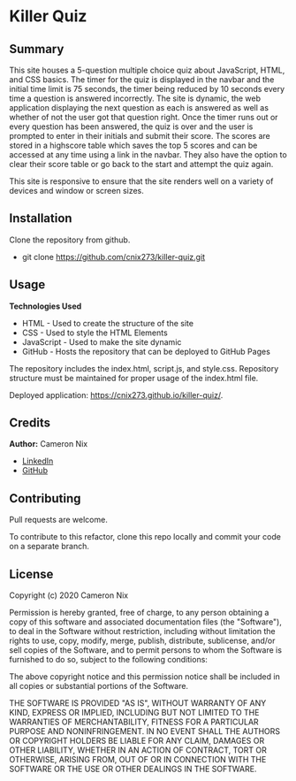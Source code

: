 # Killer Quiz

## Summary

This site houses a 5-question multiple choice quiz about JavaScript, HTML, and CSS basics. The timer for the quiz is displayed in the navbar and the initial time limit is 75 seconds, the timer being reduced by 10 seconds every time a question is answered incorrectly. The site is dynamic, the web application displaying the next question as each is answered as well as whether of not the user got that question right. Once the timer runs out or every question has been answered, the quiz is over and the user is prompted to enter in their initials and submit their score. The scores are stored in a highscore table which saves the top 5 scores and can be accessed at any time using a link in the navbar. They also have the option to clear their score table or go back to the start and attempt the quiz again.

This site is responsive to ensure that the site renders well on a variety of devices and window or screen sizes.

## Installation

Clone the repository from github.

* git clone https://github.com/cnix273/killer-quiz.git

## Usage

**Technologies Used**
* HTML - Used to create the structure of the site
* CSS - Used to style the HTML Elements
* JavaScript - Used to make the site dynamic
* GitHub - Hosts the repository that can be deployed to GitHub Pages

The repository includes the index.html, script.js, and style.css. Repository structure must be maintained for proper usage of the index.html file.

Deployed application: https://cnix273.github.io/killer-quiz/.

## Credits

**Author:** Cameron Nix
* [LinkedIn](https://www.linkedin.com/in/cameron-nix-a74aa1109/)
* [GitHub](https://github.com/cnix273)

## Contributing

Pull requests are welcome.

To contribute to this refactor, clone this repo locally and commit your code on a separate branch.

## License

Copyright (c) 2020 Cameron Nix

Permission is hereby granted, free of charge, to any person obtaining a copy
of this software and associated documentation files (the "Software"), to deal
in the Software without restriction, including without limitation the rights
to use, copy, modify, merge, publish, distribute, sublicense, and/or sell
copies of the Software, and to permit persons to whom the Software is
furnished to do so, subject to the following conditions:

The above copyright notice and this permission notice shall be included in all
copies or substantial portions of the Software.

THE SOFTWARE IS PROVIDED "AS IS", WITHOUT WARRANTY OF ANY KIND, EXPRESS OR
IMPLIED, INCLUDING BUT NOT LIMITED TO THE WARRANTIES OF MERCHANTABILITY,
FITNESS FOR A PARTICULAR PURPOSE AND NONINFRINGEMENT. IN NO EVENT SHALL THE
AUTHORS OR COPYRIGHT HOLDERS BE LIABLE FOR ANY CLAIM, DAMAGES OR OTHER
LIABILITY, WHETHER IN AN ACTION OF CONTRACT, TORT OR OTHERWISE, ARISING FROM,
OUT OF OR IN CONNECTION WITH THE SOFTWARE OR THE USE OR OTHER DEALINGS IN THE
SOFTWARE.